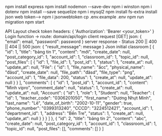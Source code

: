 <!-- npm init --> 
<!-- install framework express --> npm install express
<!-- set up --> npm install nodemon --save-dev
<!-- install log--> npm i winston
<!-- install variable config --> npm i dotenv
<!-- install package Sequelize ORM  --> npm install --save sequelize
<!-- driver mysql2--> npm i mysql2
<!-- install driver mssql --> 
<!-- install fs-->npm install fs-extra
<!-->install json web token--> npm i jsonwebtoken

<!-- create file .env --> cp .env.example .env
<!-- Configure Env file according to mysql>
<!-- create database name is "class_room">
<!-- create tables into database--> npm run migration
<!-- start Server-->
<!-- use --> npm start

API Layout
check token 
    headers: {
    'Authorization': 'Bearer <your_token>'
  }
Login function
    -> route: domain/api/login
    client request [GET] json: {
        "email": email,
        "password": password
    }
    server response 
        - Status 200 || 400 || 404 || 500 json: {
                "result_message": message
            }
Json initial classroom
[
    {
        "id": 1,
        "title": "bảng tin 1",
        "content": "mới",
        "create_date": null,
        "post_category_id": 1,
        "account_id": 1,
        "classroom_id": 1,
        "topic_id": null,
        "post_files": [
            {
                "id": 1,
                "file_id": 1,
                "post_id": 1,
                "status": 1,
                "create_at": null,
                "update_at": null,
                "File": {
                    "id": 1,
                    "file_name": "ấcc",
                    "physical_name": "đâsd",
                    "create_date": null,
                    "file_path": "đâsd",
                    "file_type": "png",
                    "account_id": 1,
                    "file_data": 200,
                    "status": 1,
                    "create_at": null,
                    "update_at": null
                }
            }
        ],
        "comments": [
            {
                "id": 1,
                "post_id": 1,
                "account_id": 1,
                "content": "Minh vipro",
                "comment_date": null,
                "status": 1,
                "create_at": null,
                "update_at": null,
                "Account": {
                    "id": 1,
                    "role": 1,
                    "Student": null,
                    "Teacher": {
                        "id": 1,
                        "teacher_code": "0306201050",
                        "first_name": "Dương Nhựt Minh",
                        "last_name": "Lê",
                        "date_of_birth": "2002-10-11",
                        "gender": true,
                        "phone_number": "0399313240",
                        "CCCD": "3224512421",
                        "account_id": 1,
                        "department_id": 1,
                        "address": "Bến Tre",
                        "status": 1,
                        "create_at": null,
                        "update_at": null
                    }
                }
            }
        ]
    },
    {
        "id": 2,
        "title": "bảng tin 2",
        "content": "abc",
        "create_date": null,
        "post_category_id": 1,
        "account_id": 1,
        "classroom_id": 1,
        "topic_id": null,
        "post_files": [],
        "comments": []
    }
]